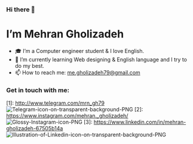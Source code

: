 ### Hi there 👋
# I’m Mehran Gholizadeh
- 🎓 I’m a Computer engineer student & I love English.
- 🌱 I’m currently learning Web designing & English language and I try to do my best.
- 📫 How to reach me: me.gholizadeh79@gmail.com
### Get in touch with me:
 [1]: http://www.telegram.com/mrn_gh79 ![Telegram-icon-on-transparent-background-PNG](https://user-images.githubusercontent.com/95288795/153293221-4e0f690d-ff9c-484f-bda3-2440c6ec8a6c.png)
[2]: https://www.instagram.com/mehran._gholizadeh/ ![Glossy-Instagram-icon-PNG](https://user-images.githubusercontent.com/95288795/153293428-6ec731c3-2aa2-46d8-a6b8-51c9bd1177f0.png)
[3]: https://www.linkedin.com/in/mehran-gholizadeh-67505b14a ![Illustration-of-Linkedin-icon-on-transparent-background-PNG](https://user-images.githubusercontent.com/95288795/153293595-97af6eda-e89f-409c-b3a8-b2a843d24397.png)


